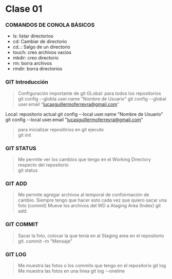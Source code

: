 # Clase 01

### COMANDOS DE CONOLA BÁSICOS

* ls: listar directorios 
* cd: Cambiar de directorio 
* cd..: Salgo de un directorio
* touch: creo archivos vacios 
* mkdir: creo directorio
* rm: borra archivos
* rmdir: borra directorios

### GIT Introducción 
> Configuración importante de git
GLobal: para todos los repositorios
git config --globla user.name "Nombre de Usuario"
git config --global user.email "lucasguillermoferreyra@gmail.com"

Local: repositorio actual 
git config --local user.name "Nombre de Usuario"
git config --local user.email "lucasguillermoferreyra@gmail.com"

> para inicializar repositirios en git ejecuto  
 git init

 ### GIT STATUS
  > Me permite ver los cambios que tengo en el Working Directory respecto del repositorio  
   git status

### GIT ADD
 > Me permite agregar archivos al temporal de confoirmación de cambio. Siempre tengo que hacer esto cada vez que quiero sacar una foto (commit)
 > Mueve los archivos del WD a Ataging Area (Index)
   git add.
### GIT COMMIT
 > Sacar la foto, colocar la que tenía en al Staging area en el repositorio 
   git. commit -m "Mensaje"

### GIT LOG
 > Me muestra las fotos o los commits que tengo en el repositorio 
  git log
> Me muestra las fotos en una linea 
  git log --oneline


